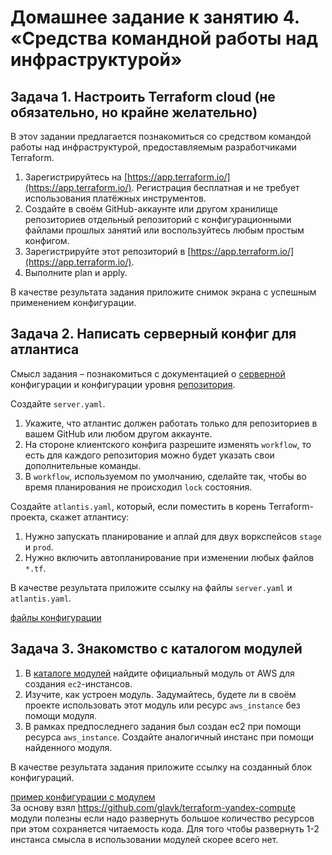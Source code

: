 # Домашнее задание к занятию 4. «Средства командной работы над инфраструктурой»## Задача 1. Настроить Terraform cloud (не обязательно, но крайне желательно)В этоv задании предлагается познакомиться со средством командой работы над инфраструктурой, предоставляемымразработчиками Terraform. 1. Зарегистрируйтесь на [https://app.terraform.io/](https://app.terraform.io/).Регистрация бесплатная и не требует использования платёжных инструментов.1. Создайте в своём GitHub-аккаунте или другом хранилище репозиториев отдельный репозиторий с конфигурационными файлами прошлых занятий или воспользуйтесь любым простым конфигом.1. Зарегистрируйте этот репозиторий в [https://app.terraform.io/](https://app.terraform.io/).1. Выполните plan и apply. В качестве результата задания приложите снимок экрана с успешным применением конфигурации.## Задача 2. Написать серверный конфиг для атлантисаСмысл задания – познакомиться с документацией о [серверной](https://www.runatlantis.io/docs/server-side-repo-config.html) конфигурации и конфигурации уровня  [репозитория](https://www.runatlantis.io/docs/repo-level-atlantis-yaml.html).Создайте `server.yaml`.1. Укажите, что атлантис должен работать только для репозиториев в вашем GitHub или любом другом аккаунте.1. На стороне клиентского конфига разрешите изменять `workflow`, то есть для каждого репозитория можно будет указать свои дополнительные команды. 1. В `workflow`, используемом по умолчанию, сделайте так, чтобы во время планирования не происходил `lock` состояния.Создайте `atlantis.yaml`, который, если поместить в корень Terraform-проекта, скажет атлантису:1. Нужно запускать планирование и аплай для двух воркспейсов `stage` и `prod`.1. Нужно включить автопланирование при изменении любых файлов `*.tf`.В качестве результата приложите ссылку на файлы `server.yaml` и `atlantis.yaml`.[файлы конфигурации](./src)## Задача 3. Знакомство с каталогом модулей1. В [каталоге модулей](https://registry.terraform.io/browse/modules) найдите официальный модуль от AWS для создания`ec2`-инстансов. 2. Изучите, как устроен модуль. Задумайтесь, будете ли в своём проекте использовать этот модуль или ресурс `aws_instance` без помощи модуля.3. В рамках предпоследнего задания был создан ec2 при помощи ресурса `aws_instance`. Создайте аналогичный инстанс при помощи найденного модуля.   В качестве результата задания приложите ссылку на созданный блок конфигураций. [пример конфигурации с модулем](../terraform/07-terraform-04-teamwork/src) \За основу взял https://github.com/glavk/terraform-yandex-compute модули полезны если надо развернуть большое количество ресурсов при этом сохраняется читаемость кода. Для того чтобы развернуть 1-2 инстанса смысла в использовании модулей скорее всего нет.